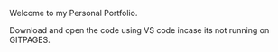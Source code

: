 Welcome to my Personal Portfolio. 

Download and open the code using VS code incase its not running on GITPAGES.
